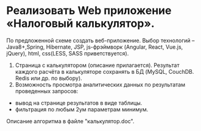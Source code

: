 # Реализовать Web приложение «Налоговый калькулятор».

По предложенной схеме создать веб-приложение. Выбор технологий – Java8+,Spring, Hibernate, JSP, js-фрэймворк (Angular, React, Vue.js, jQuery), html, css(LESS, SASS приветствуется).
1. Страница с калькулятором (описание прилагается). Результат каждого расчёта в калькуляторе сохранять в БД (MySQL, CouchDB. Redis или др. по выбору).
2. Возможность просмотра аналитических данных по результатам проведенных запросов: 
- вывод на странице результатов в виде таблицы. 
- фильтрация по любым 2ум параметрам минимум. 

Описание алгоритма в файле "калькулятор.doc".
